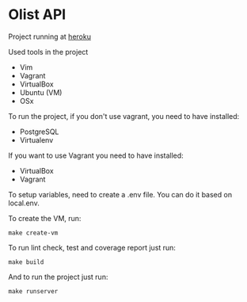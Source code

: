 Olist API
=========

Project running at [heroku](https://warm-citadel-37739.herokuapp.com/)

Used tools in the project

- Vim
- Vagrant
- VirtualBox
- Ubuntu (VM)
- OSx

To run the project, if you don't use vagrant, you need to have installed:

- PostgreSQL
- Virtualenv

If you want to use Vagrant you need to have installed:

- VirtualBox
- Vagrant

To setup variables, need to create a .env file. You can do it based on
local.env.

To create the VM, run:

```
make create-vm
```

To run lint check, test and coverage report  just run:

```
make build
```

And to run the project just run:

```
make runserver
```
